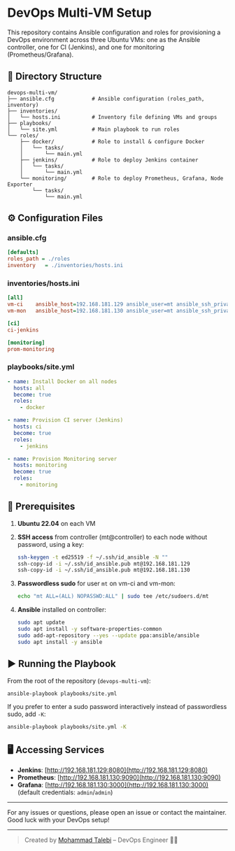 # DevOps Multi-VM Setup

This repository contains Ansible configuration and roles for provisioning a DevOps environment across three Ubuntu VMs: one as the Ansible controller, one for CI (Jenkins), and one for monitoring (Prometheus/Grafana).

## 📁 Directory Structure

```plaintext
devops-multi-vm/
├── ansible.cfg            # Ansible configuration (roles_path, inventory)
├── inventories/
│   └── hosts.ini          # Inventory file defining VMs and groups
├── playbooks/
│   └── site.yml           # Main playbook to run roles
└── roles/
    ├── docker/            # Role to install & configure Docker
    │   └── tasks/
    │       └── main.yml
    ├── jenkins/           # Role to deploy Jenkins container
    │   └── tasks/
    │       └── main.yml
    └── monitoring/        # Role to deploy Prometheus, Grafana, Node Exporter
        └── tasks/
            └── main.yml
```

## ⚙️ Configuration Files

### ansible.cfg

```ini
[defaults]
roles_path = ./roles
inventory   = ./inventories/hosts.ini
```

### inventories/hosts.ini

```ini
[all]
vm-ci    ansible_host=192.168.181.129 ansible_user=mt ansible_ssh_private_key_file=~/.ssh/id_ansible
vm-mon   ansible_host=192.168.181.130 ansible_user=mt ansible_ssh_private_key_file=~/.ssh/id_ansible

[ci]
ci-jenkins

[monitoring]
prom-monitoring
```

### playbooks/site.yml

```yaml
- name: Install Docker on all nodes
  hosts: all
  become: true
  roles:
    - docker

- name: Provision CI server (Jenkins)
  hosts: ci
  become: true
  roles:
    - jenkins

- name: Provision Monitoring server
  hosts: monitoring
  become: true
  roles:
    - monitoring
```

## 🚀 Prerequisites

1. **Ubuntu 22.04** on each VM
2. **SSH access** from controller (mt\@controller) to each node without password, using a key:

   ```bash
   ssh-keygen -t ed25519 -f ~/.ssh/id_ansible -N ""
   ssh-copy-id -i ~/.ssh/id_ansible.pub mt@192.168.181.129
   ssh-copy-id -i ~/.ssh/id_ansible.pub mt@192.168.181.130
   ```
3. **Passwordless sudo** for user `mt` on vm-ci and vm-mon:

   ```bash
   echo "mt ALL=(ALL) NOPASSWD:ALL" | sudo tee /etc/sudoers.d/mt
   ```
4. **Ansible** installed on controller:

   ```bash
   sudo apt update
   sudo apt install -y software-properties-common
   sudo add-apt-repository --yes --update ppa:ansible/ansible
   sudo apt install -y ansible
   ```

## ▶️ Running the Playbook

From the root of the repository (`devops-multi-vm`):

```bash
ansible-playbook playbooks/site.yml
```

If you prefer to enter a sudo password interactively instead of passwordless sudo, add `-K`:

```bash
ansible-playbook playbooks/site.yml -K
```

## 🖥 Accessing Services

* **Jenkins**: [http://192.168.181.129:8080](http://192.168.181.129:8080)
* **Prometheus**: [http://192.168.181.130:9090](http://192.168.181.130:9090)
* **Grafana**: [http://192.168.181.130:3000](http://192.168.181.130:3000) (default credentials: `admin`/`admin`)

---

For any issues or questions, please open an issue or contact the maintainer. Good luck with your DevOps setup!

---

> Created by [Mohammad Talebi](https://linkedin.com/in/mtlbd) – DevOps Engineer 👨‍💻

